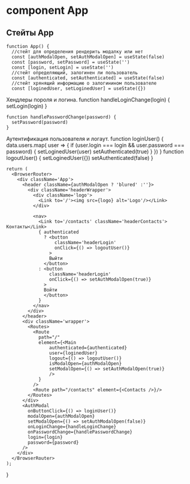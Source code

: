 # component App

## Стейты App
    function App() {
      //стейт для определения рендерить модалку или нет
      const [authModalOpen, setAuthModalOpen] = useState(false)
      const [password, setPassword] = useState('')
      const [login, setLogin] = useState('')
      //стейт определяющий, залогинен ли пользователь
      const [authenticated, setAuthenticated] = useState(false)
      //стейт хрянящий информацию о залогинином пользователе
      const [loginedUser, setLoginedUser] = useState({})

Хендлеры пороля и логина.
    function handleLoginChange(login) {
      setLogin(login)
    }
    
    function handlePasswordChange(password) {
      setPassword(password)
    }

Аутентификация пользователя и логаут.
    function loginUser() {
      data.users.map( user => {
        if (user.login === login && user.password === password) {
          setLoginedUser(user)
          setAuthenticated(true)
        }
      })
    }
    function logoutUser() {
      setLoginedUser({})
      setAuthenticated(false)
    }


    return (
      <BrowserRouter>
        <div className='App'>
          <header className={authModalOpen ? 'blured' :''}>
            <div className='headerWrapper'>
              <div className='logo'>
                <Link to='/'><img src={logo} alt='Logo'/></Link>
              </div>

              <nav>
                <Link to='/contacts' className='headerContacts'> Контакты</Link>
                { authenticated 
                  ? <button 
                      className='headerLogin' 
                      onClick={() => logoutUser()}
                    > 
                    Выйти 
                  </button>
                : <button 
                    className='headerLogin'
                    onClick={() => setAuthModalOpen(true)}
                  > 
                  Войти 
                  </button>
                }
              </nav>
            </div>
          </header>
          <div className='wrapper'>
            <Routes>
              <Route 
                path="/" 
                element={<Main 
                    authenticated={authenticated}
                    user={loginedUser}
                    logout={() => logoutUser()}
                    isModalOpen={authModalOpen}
                    setModalOpen={() => setAuthModalOpen(true)} 
                    />
                } 
              />     
              <Route path="/contacts" element={<Contacts />}/>
            </Routes>
          </div>
          <AuthModal
            onButtonClick={() => loginUser()}
            modalOpen={authModalOpen}
            setModalOpen={() => setAuthModalOpen(false)} 
            onLoginChange={handleLoginChange}
            onPasswordChange={handlePasswordChange} 
            login={login}
            password={password}
          />
        </div>
      </BrowserRouter>
    );
  }
